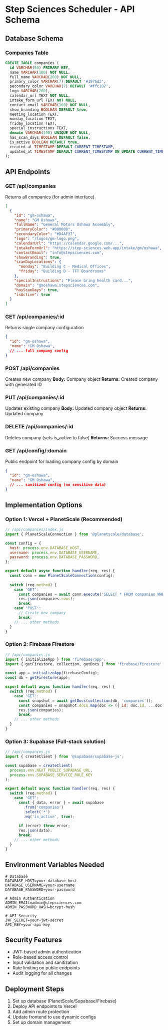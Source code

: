 # Step Sciences Scheduler - API Schema

## Database Schema

### Companies Table
```sql
CREATE TABLE companies (
  id VARCHAR(50) PRIMARY KEY,
  name VARCHAR(100) NOT NULL,
  full_name VARCHAR(200) NOT NULL,
  primary_color VARCHAR(7) DEFAULT '#1976d2',
  secondary_color VARCHAR(7) DEFAULT '#ffc107',
  logo VARCHAR(200),
  calendar_url TEXT NOT NULL,
  intake_form_url TEXT NOT NULL,
  contact_email VARCHAR(100) NOT NULL,
  show_branding BOOLEAN DEFAULT true,
  meeting_location TEXT,
  monday_location TEXT,
  friday_location TEXT,
  special_instructions TEXT,
  domain VARCHAR(100) UNIQUE NOT NULL,
  has_scan_days BOOLEAN DEFAULT false,
  is_active BOOLEAN DEFAULT true,
  created_at TIMESTAMP DEFAULT CURRENT_TIMESTAMP,
  updated_at TIMESTAMP DEFAULT CURRENT_TIMESTAMP ON UPDATE CURRENT_TIMESTAMP
);
```

## API Endpoints

### GET /api/companies
Returns all companies (for admin interface)
```json
[
  {
    "id": "gm-oshawa",
    "name": "GM Oshawa",
    "fullName": "General Motors Oshawa Assembly",
    "primaryColor": "#000000",
    "secondaryColor": "#D4AF37",
    "logo": "/logos/gm-logo.png",
    "calendarUrl": "https://calendar.google.com/...",
    "intakeFormUrl": "https://step-sciences.web.app/intake/gm/oshawa",
    "contactEmail": "info@stepsciences.com",
    "showBranding": true,
    "scanDayLocations": {
      "monday": "Building C - Medical Offices",
      "friday": "Building D - TFT Boardrooms"
    },
    "specialInstructions": "Please bring health card...",
    "domain": "gmoshawa.stepsciences.com",
    "hasScanDays": true,
    "isActive": true
  }
]
```

### GET /api/companies/:id
Returns single company configuration
```json
{
  "id": "gm-oshawa",
  "name": "GM Oshawa",
  // ... full company config
}
```

### POST /api/companies
Creates new company
**Body:** Company object
**Returns:** Created company with generated ID

### PUT /api/companies/:id
Updates existing company
**Body:** Updated company object
**Returns:** Updated company

### DELETE /api/companies/:id
Deletes company (sets is_active to false)
**Returns:** Success message

### GET /api/config/:domain
Public endpoint for loading company config by domain
```json
{
  "id": "gm-oshawa",
  "name": "GM Oshawa",
  // ... sanitized config (no sensitive data)
}
```

## Implementation Options

### Option 1: Vercel + PlanetScale (Recommended)
```javascript
// /api/companies/index.js
import { PlanetScaleConnection } from '@planetscale/database';

const config = {
  host: process.env.DATABASE_HOST,
  username: process.env.DATABASE_USERNAME,
  password: process.env.DATABASE_PASSWORD,
};

export default async function handler(req, res) {
  const conn = new PlanetScaleConnection(config);
  
  switch (req.method) {
    case 'GET':
      const companies = await conn.execute('SELECT * FROM companies WHERE is_active = 1');
      res.json(companies.rows);
      break;
    case 'POST':
      // Create new company
      break;
    // ... other methods
  }
}
```

### Option 2: Firebase Firestore
```javascript
// /api/companies.js
import { initializeApp } from 'firebase/app';
import { getFirestore, collection, getDocs } from 'firebase/firestore';

const app = initializeApp(firebaseConfig);
const db = getFirestore(app);

export default async function handler(req, res) {
  switch (req.method) {
    case 'GET':
      const snapshot = await getDocs(collection(db, 'companies'));
      const companies = snapshot.docs.map(doc => ({ id: doc.id, ...doc.data() }));
      res.json(companies);
      break;
    // ... other methods
  }
}
```

### Option 3: Supabase (Full-stack solution)
```javascript
// /api/companies.js
import { createClient } from '@supabase/supabase-js';

const supabase = createClient(
  process.env.NEXT_PUBLIC_SUPABASE_URL,
  process.env.SUPABASE_SERVICE_ROLE_KEY
);

export default async function handler(req, res) {
  switch (req.method) {
    case 'GET':
      const { data, error } = await supabase
        .from('companies')
        .select('*')
        .eq('is_active', true);
      
      if (error) throw error;
      res.json(data);
      break;
    // ... other methods
  }
}
```

## Environment Variables Needed
```env
# Database
DATABASE_HOST=your-database-host
DATABASE_USERNAME=your-username  
DATABASE_PASSWORD=your-password

# Admin Authentication
ADMIN_EMAIL=admin@stepsciences.com
ADMIN_PASSWORD_HASH=bcrypt-hash

# API Security
JWT_SECRET=your-jwt-secret
API_KEY=your-api-key
```

## Security Features
- JWT-based admin authentication
- Role-based access control
- Input validation and sanitization
- Rate limiting on public endpoints
- Audit logging for all changes

## Deployment Steps
1. Set up database (PlanetScale/Supabase/Firebase)
2. Deploy API endpoints to Vercel
3. Add admin route protection
4. Update frontend to use dynamic configs
5. Set up domain management